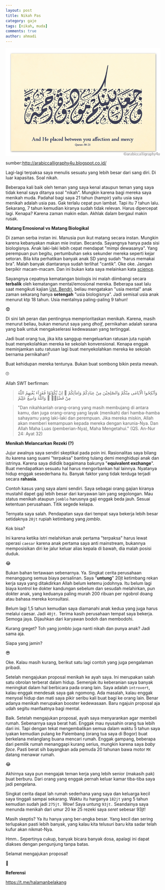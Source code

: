 ```yaml
---
layout: post
title: Nikah Pas
category: gaje
tags: [nikah, muda]
comments: true
author: ahmadi
--- 
```


<img border="0" src="/img/nkh-3021.jpg" align="middle"/>

sumber:<http://arabiccalligraphy4u.blogspot.co.id/>

Lagi-lagi terpaksa saya menulis sesuatu yang lebih besar dari sang diri. Di luar kapasitas. Soal nikah. 

Beberapa kali baik oleh teman yang saya kenal ataupun teman yang saya tidak kenal saya ditanya soal "nikah". Mungkin karena bagi mereka saya menikah muda. Padahal bagi saya 21 tahun (hampir) yaitu usia saya menikah adalah usia pas. Gak terlalu cepat pun lambat. 
Tapi itu 7 tahun lalu. Sekarang, 7 tahun kemudian kiranya sudah tidak relevan. Harus dipercepat lagi. Kenapa? Karena zaman makin edan. Akhlak dalam bergaul makin rusak.

**Matang Emosional vs Matang Biologikal**

Di zaman serba instan ini. Manusia pun ikut matang secara instan. Mungkin karena kebanyakan makan mie instan. Becanda. Sayangnya hanya pada sisi biologisnya. Anak laki-laki lebih cepat mendapat "mimpi dewasanya". Yang perempuan pun begitu, pertumbuhan seks sekunder mereka seperti kejar setoran. Bila kita perhatikan banyak anak SD yang sudah "harus memakai bra". Malah banyak diantaranya sudah terlihat "cantik". Oke oke. Jangan berpikir macam-macam. Dan ini bukan kata saya melainkan kata [science]( https://www.sciencealert.com/girls-are-going-through-puberty-earlier-than-ever-before-with-long-term-effects).

Sayangnya cepatnya kematangan biologis ini malah diimbangi secara **terbalik** oleh kematangan mental/emosional mereka. Beberapa saat lalu saat mengikuti kajian [Ust. Bendri](https://www.youtube.com/results?search_query=ustadz+bendri), beliau mengatakan "usia mental" anak zaman sekarang hanya **setengah** "usia biologisnya". Jadi semisal usia anak menurut ktp 18 tahun. Usia mentalnya paling-paling 9 tahun!

😨

Di sini lah peran dan pentingnya memprioritaskan menikah. Karena, masih menurut beliau, bukan menurut saya yang *dhoif*, pernikahan adalah sarana yang baik untuk mengakselerasi kedewasaan yang tertinggal.

Jadi buat orang tua, jika kita sanggup mengeluarkan ratusan juta rupiah buat menyekolahkan mereka ke sekolah konvensional. Kenapa enggak meminjamkan satu ratusan lagi buat menyekolahkan mereka ke sekolah bernama pernikahan?

Buat kehidupan mereka tentunya. Bukan buat sombong bikin pesta mewah. 

🙄

Allah SWT berfirman:

> وَاَنْكِحُوا الْاَيَامٰى مِنْكُمْ وَالصّٰلِحِيْنَ مِنْ عِبَادِكُمْ وَاِمَآئِكُمْ  ۗ  اِنْ يَّكُوْنُوْا فُقَرَآءَ يُغْنِهِمُ اللّٰهُ مِنْ فَضْلِهٖ   ۗ  وَاللّٰهُ وَاسِعٌ عَلِيْمٌ

> "Dan nikahkanlah orang-orang yang masih membujang di antara kamu, dan juga orang-orang yang layak (menikah) dari hamba-hamba sahayamu yang laki-laki dan perempuan. Jika mereka miskin, Allah akan memberi kemampuan kepada mereka dengan karunia-Nya. Dan Allah Maha Luas (pemberian-Nya), Maha Mengetahui."
(QS. An-Nur 24: Ayat 32)

**Menikah Melancarkan Rezeki (?)**

Jujur awalnya saya sendiri skeptikal pada poin ini. Rasionalitas saya bilang itu karena sang suami "terpaksa" banting tulang demi menghidupi anak dan istrinya. Karena saya dididik bagaimana bakunya "**equivalent exchange**". Buat mendapatkan sesuatu hal harus mengorbankan hal lainnya. Nyatanya hidup enggak sesederhana itu. Banyak faktor yang tidak terduga terjadi secara **rahasia**.

Contoh kasus yang saya alami sendiri. Saya sebagai orang gajian kiranya mustahil dapet gaji lebih besar dari karyawan lain yang segolongan. Mau status menikah ataupun `jomblo` harusnya gaji enggak beda jauh. Sesuai ketentuan perusahaan. Titik segede kelapa.

Ternyata saya salah. Pendapatan saya dari tempat saya bekerja lebih besar setidaknya `20jt` rupiah ketimbang yang *jomblo*. 

Kok bisa? 

Ini karena ketika istri melahirkan anak pertama "terpaksa" harus lewat operasi `caesar` karena anak pertama saya anti mainstream, bukannya memposisikan diri ke jalur keluar alias kepala di bawah, dia malah posisi duduk.

 😂
 
Bukan bahan tertawaan sebenarnya. Ya. Singkat cerita perusahaan menanggung semua biaya persalinan. Saya "**untung**" 20jt ketimbang rekan kerja saya yang ditakdirkan Allah belum ketemu jodohnya. Itu belum lagi biaya kontrol ke dokter kandungan sebelum dan sesudah melahirkan, pun dokter anak, yang keduanya paling murah 200 ribuan per ngobrol doang atau bahasa mereka konsultasi.

Belum lagi 1,5 tahun kemudian saya diamanahi anak kedua yang juga harus melalui caesar. Jadi `40jt.` Terima kasih perusahaan tempat saya bekerja. Semoga jaya. Dijauhkan dari karyawan bodoh dan membodohi.

Kurang greget? Toh yang jomblo juga nanti nikah dan punya anak? Jadi sama aja.

Siapa yang jamin? 

😎

Oke. Kalau masih kurang, berikut satu lagi contoh yang juga pengalaman pribadi.

Setelah mengajukan proposal menikah ke ayah saya. Ini merupakan salah satu obrolan terberat dalam hidup. Semenjak itu keberanian saya banyak meningkat dalam hal berbicara pada orang lain. Saya adalah `introvert`, kalau enggak mendesak saya gak ngomong. Ada masalah, kalau enggak menyoal hidup dan mati saya pikir seribu kali buat bagi ke orang lain. 
Benar adanya menikah merupakan booster kedewasaan. Baru ngajuin proposal aja udah segitu manfaatnya bagi mental.

Baik. Setelah mengajukan proposal, ayah saya menyarankan agar membeli rumah. Sebenarnya saya berat hati. Enggak mau nyusahin orang tua lebih dari ini. Tapi dengan tekat mengembalikan semua dalam waktu 5 tahun saya iyakan kemudian pulang ke Palembang (orang tua saya di Bogor) buat berkelana melanglang buana mencari rumah. Enggak gampang, beberapa dari pemilik rumah menanggapi kurang serius, mungkin karena saya *baby face*. Pasti berat sih bayangkan ada pemuda 20 tahunan bawa motor `MX` datang menawar rumah. 

😂

Akhirnya saya pun mengajak teman kerja yang lebih senior (makasih pak) buat berburu. Dari orang yang enggak pernah keluar kamar tiba-tiba saya jadi pengelana.

Singkat cerita dapat lah rumah sederhana yang saya dan keluarga kecil saya tinggali sampai sekarang. Waktu itu harganya `182jt` yang 5 tahun kemudian sudah jadi `275jt.` Wow! Saya untung `93jt.` Seandainya saya menunda menikah dari umur 20 ke 25 rezeki saya *seret* sebesar 93jt!

Masih skeptis? Ya itu hanya yang ber-angka besar. Yang kecil dan sering terlupakan pasti lebih banyak, yang kalau kita telusuri baru kita sadar telah kufur akan nikmat-Nya.

Hmm.. Sepertinya cukup, banyak bicara banyak dosa, apalagi ini dapat diakses dengan pengunjung tanpa batas. 

Selamat mengajukan proposal! 

👊

**Referensi**

<https://t.me/halamanbelakang>
